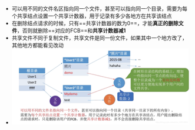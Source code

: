 - 可以用不同的文件名区指向同一个文件，甚至可以指向同一个目录，需要为每个共享结点设置一个共享计数器，用于记录有多少各地方在共享该结点
- 在删除结点请求的时候，只有==共享计数器的数为0==，才能**真正的删除文件**，否则就删除==对应的FCB==和**共享计数器减1**
- 共享文件不同于复制文件，共享文件是同一份文件，如果其中一个地方改了，其他地方都能看见改动
- ![](attachments/Pasted%20image%2020221121172610.png)
